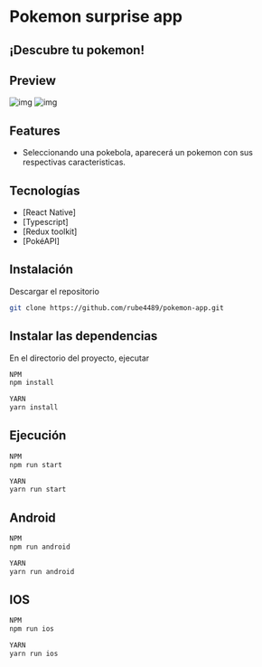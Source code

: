 # Pokemon surprise app 
## ¡Descubre tu pokemon!
## Preview
![img](https://firebasestorage.googleapis.com/v0/b/document-app-5378b.appspot.com/o/Screenshot_20220811-110509.png?alt=media&token=cbdaf9b3-3600-42eb-b22e-a901b7349be0)
![img](https://firebasestorage.googleapis.com/v0/b/document-app-5378b.appspot.com/o/Screenshot_20220811-110602%20(1).png?alt=media&token=fc3ad53e-04eb-458e-baa8-fe7259ce7c0f)

## Features

- Seleccionando una pokebola, aparecerá un pokemon con sus respectivas caracteristicas.

## Tecnologías

- [React Native] 
- [Typescript] 
- [Redux toolkit] 
- [PokéAPI]


## Instalación
Descargar el repositorio
```sh
git clone https://github.com/rube4489/pokemon-app.git

```

## Instalar las dependencias
En el directorio del proyecto, ejecutar
```sh
NPM
npm install

YARN
yarn install

```
## Ejecución
 ```sh
NPM
npm run start

YARN
yarn run start

```
## Android
 ```sh
NPM
npm run android

YARN
yarn run android

```
## IOS
 ```sh
NPM
npm run ios

YARN
yarn run ios

```




